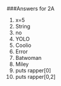 ###Answers for 2A

1. x=5
2. String
3. no
4. YOLO
5. Coolio
6. Error
7. Batwoman
8. Miley
9. puts rapper[0]
10. puts rapper[0,2]